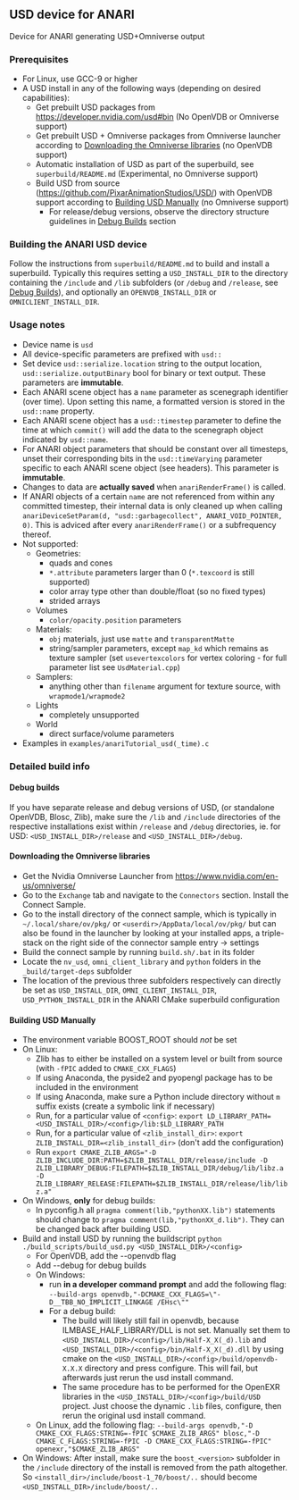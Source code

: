 ## USD device for ANARI #

Device for ANARI generating USD+Omniverse output

### Prerequisites #

- For Linux, use GCC-9 or higher
- A USD install in any of the following ways (depending on desired capabilities):
    - Get prebuilt USD packages from https://developer.nvidia.com/usd#bin (No OpenVDB or Omniverse support)
    - Get prebuilt USD + Omniverse packages from Omniverse launcher according to [Downloading the Omniverse libraries](#downloading-the-omniverse-libraries) (no OpenVDB support)
    - Automatic installation of USD as part of the superbuild, see `superbuild/README.md` (Experimental, no Omniverse support)
    - Build USD from source (https://github.com/PixarAnimationStudios/USD/) with OpenVDB support according to [Building USD Manually](#building-usd-manually) (no Omniverse support)
        - For release/debug versions, observe the directory structure guidelines in [Debug Builds](#debug-builds) section

### Building the ANARI USD device #

Follow the instructions from `superbuild/README.md` to build and install a superbuild. Typically this requires setting a `USD_INSTALL_DIR` to the directory containing 
the `/include` and `/lib` subfolders (or `/debug` and `/release`, see [Debug Builds](#debug-builds)), and optionally an `OPENVDB_INSTALL_DIR` or `OMNICLIENT_INSTALL_DIR`.

### Usage notes #

- Device name is `usd`
- All device-specific parameters are prefixed with `usd::`
- Set device `usd::serialize.location` string to the output location, `usd::serialize.outputBinary` bool for binary or text output. These parameters are **immutable**.
- Each ANARI scene object has a `name` parameter as scenegraph identifier (over time). Upon setting this name, a formatted version is stored in the `usd::name` property.
- Each ANARI scene object has a `usd::timestep` parameter to define the time at which `commit()` will add the data to the scenegraph object indicated by `usd::name`.
- For ANARI object parameters that should be constant over all timesteps, unset their corresponding bits in the `usd::timeVarying` parameter specific to each ANARI scene object (see headers). This parameter is **immutable**.
- Changes to data are **actually saved** when `anariRenderFrame()` is called.
- If ANARI objects of a certain `name` are not referenced from within any committed timestep, their internal data is only cleaned up when calling `anariDeviceSetParam(d, "usd::garbagecollect", ANARI_VOID_POINTER, 0)`. This is adviced after every `anariRenderFrame()` or a subfrequency thereof.
- Not supported:
    - Geometries: 
        - quads and cones
        - `*.attribute` parameters larger than 0 (`*.texcoord` is still supported)
        - color array type other than double/float (so no fixed types)
        - strided arrays
    - Volumes
        - `color/opacity.position` parameters
    - Materials:
        - `obj` materials, just use `matte` and `transparentMatte`
        - string/sampler parameters, except `map_kd` which remains as texture sampler (set `usevertexcolors` for vertex coloring - for full parameter list see `UsdMaterial.cpp`)
    - Samplers:
        - anything other than `filename` argument for texture source, with `wrapmode1/wrapmode2`
    - Lights
        - completely unsupported
    - World
        - direct surface/volume parameters
- Examples in `examples/anariTutorial_usd(_time).c`

### Detailed build info #

#### Debug builds #

If you have separate release and debug versions of USD, (or standalone OpenVDB, Blosc, Zlib), make sure the `/lib` and `/include` directories of the respective installations exist within `/release` and `/debug` directories, ie. for USD: `<USD_INSTALL_DIR>/release` and `<USD_INSTALL_DIR>/debug`.

#### Downloading the Omniverse libraries #

- Get the Nvidia Omniverse Launcher from https://www.nvidia.com/en-us/omniverse/
- Go to the `Exchange` tab and navigate to the `Connectors` section. Install the Connect Sample.
- Go to the install directory of the connect sample, which is typically in `~/.local/share/ov/pkg/` or `<userdir>/AppData/local/ov/pkg/` but can also be found in the launcher by looking at your installed apps, a triple-stack on the right side of the connector sample entry -> settings
- Build the connect sample by running `build.sh/.bat` in its folder
- Locate the `nv_usd`, `omni_client_library` and `python` folders in the `_build/target-deps` subfolder
- The location of the previous three subfolders respectively can directly be set as `USD_INSTALL_DIR`, `OMNI_CLIENT_INSTALL_DIR`, `USD_PYTHON_INSTALL_DIR` in the ANARI CMake superbuild configuration

#### Building USD Manually #

- The environment variable BOOST_ROOT should *not* be set
- On Linux:
    - Zlib has to either be installed on a system level or built from source (with `-fPIC` added to `CMAKE_CXX_FLAGS`)
    - If using Anaconda, the pyside2 and pyopengl package has to be included in the environment
    - If using Anaconda, make sure a Python include directory without `m` suffix exists (create a symbolic link if necessary)
    - Run, for a particular value of `<config>`: `export LD_LIBRARY_PATH=<USD_INSTALL_DIR>/<config>/lib:$LD_LIBRARY_PATH`
    - Run, for a particular value of `<zlib_install_dir>`: `export ZLIB_INSTALL_DIR=<zlib_install_dir>` (don't add the configuration)
    - Run `export CMAKE_ZLIB_ARGS="-D ZLIB_INCLUDE_DIR:PATH=$ZLIB_INSTALL_DIR/release/include -D ZLIB_LIBRARY_DEBUG:FILEPATH=$ZLIB_INSTALL_DIR/debug/lib/libz.a -D ZLIB_LIBRARY_RELEASE:FILEPATH=$ZLIB_INSTALL_DIR/release/lib/libz.a"`
- On Windows, **only** for debug builds:
    - In pyconfig.h all `pragma comment(lib,"pythonXX.lib")` statements should change to `pragma comment(lib,"pythonXX_d.lib")`. They can be changed back after building USD.
- Build and install USD by running the buildscript `python ./build_scripts/build_usd.py <USD_INSTALL_DIR>/<config>`
    - For OpenVDB, add the --openvdb flag
    - Add --debug for debug builds
    - On Windows:
        - run **in a developer command prompt** and add the following flag: `--build-args openvdb,"-DCMAKE_CXX_FLAGS=\"-D__TBB_NO_IMPLICIT_LINKAGE /EHsc\""`
        - For a debug build:
            - The build will likely still fail in openvdb, because ILMBASE_HALF_LIBRARY/DLL is not set. Manually set them to `<USD_INSTALL_DIR>/<config>/lib/Half-X_X(_d).lib` and `<USD_INSTALL_DIR>/<config>/bin/Half-X_X(_d).dll` by using cmake on the `<USD_INSTALL_DIR>/<config>/build/openvdb-X.X.X` directory and press configure. This will fail, but afterwards just rerun the usd install command.
            - The same procedure has to be performed for the OpenEXR libraries in the `<USD_INSTALL_DIR>/<config>/build/USD` project. Just choose the dynamic `.lib` files, configure, then rerun the original usd install command.
    - On Linux, add the following flag: `--build-args openvdb,"-D CMAKE_CXX_FLAGS:STRING=-fPIC $CMAKE_ZLIB_ARGS" blosc,"-D CMAKE_C_FLAGS:STRING=-fPIC -D CMAKE_CXX_FLAGS:STRING=-fPIC" openexr,"$CMAKE_ZLIB_ARGS"`
- On Windows: After install, make sure the `boost_<version>` subfolder in the `/include` directory of the install is removed from the path altogether. So `<install_dir>/include/boost-1_70/boost/..` should become `<USD_INSTALL_DIR>/include/boost/..`
